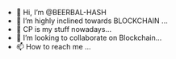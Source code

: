 - 👋 Hi, I’m @BEERBAL-HASH
- 👀 I’m highly inclined towards BLOCKCHAIN  ...
- 🌱 CP is my stuff nowadays...
- 💞️ I’m looking to collaborate on Blockchain...
- 📫 How to reach me  ...

<!---
BEERBAL-HASH/BEERBAL-HASH is a ✨ special ✨ repository because its `README.md` (this file) appears on your GitHub profile.
You can click the Preview link to take a look at your changes.
--->
